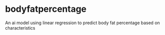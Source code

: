 # bodyfatpercentage
An ai model using linear regression to predict body fat percentage based on characteristics 
